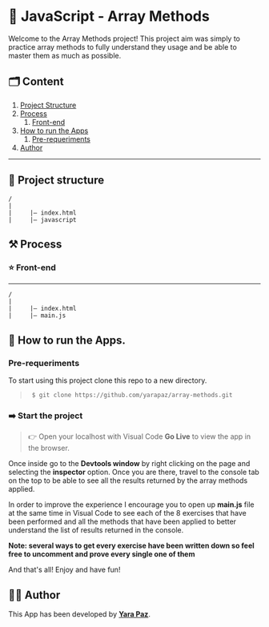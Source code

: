 # 📝 JavaScript - Array Methods

Welcome to the Array Methods project! This project aim was simply to practice array methods to fully understand they usage and be able to master them as much as possible.

## 🗂️ Content

1. [Project Structure](#-project-structure)
2. [Process](#️-process)
   1. [Front-end](#-front-end)
3. [How to run the Apps](#-how-to-run-the-apps)
   1. [Pre-requeriments](#pre-requeriments)
4. [Author](#-author)

---

## 🧱 Project structure

```
/
|
|     |– index.html
|     |– javascript
```

## ⚒️ Process

### ⭐ Front-end

---

```
/
|
|     |– index.html
|     |– main.js
```

## 🚀 How to run the Apps.

### Pre-requeriments

To start using this project clone this repo to a new directory.

> ```console
>  $ git clone https://github.com/yarapaz/array-methods.git
> ```

### ➡️ Start the project

> 👉 Open your localhost with Visual Code **Go Live** to view the app in the browser.

Once inside go to the **Devtools window** by right clicking on the page and selecting the **inspector** option. Once you are there, travel to the console tab on the top to be able to see all the results returned by the array methods applied.

In order to improve the experience I encourage you to open up **main.js** file at the same time in Visual Code to see each of the 8 exercises that have been performed and all the methods that have been applied to better understand the list of results returned in the console.

**Note: several ways to get every exercise have been written down so feel free to uncomment and prove every single one of them**

And that's all! Enjoy and have fun!

## 👩‍💻 Author

This App has been developed by [**Yara Paz**](https://github.com/yarapaz).
